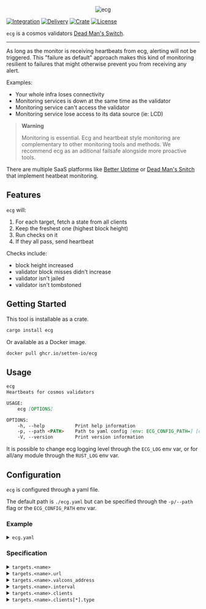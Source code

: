 <p align="center">
  <img src="https://user-images.githubusercontent.com/26155267/183662242-e463b043-c58f-449b-a9fb-0130ee8bb57d.png" alt="ecg"></img>
</p>

[![Integration](https://github.com/setten-io/ecg/actions/workflows/integration.yaml/badge.svg)](https://github.com/setten-io/ecg/actions/workflows/integration.yaml)
[![Delivery](https://github.com/setten-io/ecg/actions/workflows/delivery.yaml/badge.svg)](https://github.com/setten-io/ecg/actions/workflows/delivery.yaml)
[![Crate](https://img.shields.io/crates/v/ecg)](https://crates.io/crates/ecg)
[![License](https://img.shields.io/github/license/setten-io/ecg?no-cache)](https://github.com/setten-io/ecg/blob/main/LICENSE)

`ecg` is a cosmos validators [Dead Man's Switch](https://en.wikipedia.org/wiki/Dead_man%27s_switch).

---

As long as the monitor is receiving heartbeats from ecg, alerting will not be triggered.
This "failure as default" approach makes this kind of monitoring resilient to failures that might otherwise prevent you from receiving any alert.

Examples:

- Your whole infra loses connectivity
- Monitoring services is down at the same time as the validator
- Monitoring service can't access the validator
- Monitoring service lose access to its data source (ie: LCD)

> **Warning**
>
> Monitoring is essential.
> Ecg and heartbeat style monitoring are complementary to other monitoring tools and methods.
> We recommend ecg as an aditional failsafe alongside more proactive tools.

There are multiple SaaS platforms like [Better Uptime](https://betteruptime.com) or [Dead Man's Snitch](https://deadmanssnitch.com) that implement heatbeat monitoring.

## Features

`ecg` will:

1. For each target, fetch a state from all clients
2. Keep the freshest one (highest block height)
3. Run checks on it 
4. If they all pass, send heartbeat

Checks include:

- block height increased
- validator block misses didn't increase
- validator isn't jailed
- validator isn't tombstoned

## Getting Started

This tool is installable as a crate.

```bash
cargo install ecg
```

Or available as a Docker image.

```bash
docker pull ghcr.io/setten-io/ecg
```

## Usage

```md
ecg
Heartbeats for cosmos validators

USAGE:
    ecg [OPTIONS]

OPTIONS:
    -h, --help           Print help information
    -p, --path <PATH>    Path to yaml config [env: ECG_CONFIG_PATH=] [default: ecg.yaml]
    -V, --version        Print version information
```

It is possible to change ecg logging level through the `ECG_LOG` env var, or for all/any module through the `RUST_LOG` env var.

## Configuration

`ecg` is configured through a yaml file.

The default path is `./ecg.yaml` but can be specified through the `-p/--path` flag or the `ECG_CONFIG_PATH` env var.

### Example

<details>
<summary><code>ecg.yaml</code></summary>
<br>

```yaml
targets:
  phoenix:
    url: https://betteruptime.com/api/v1/heartbeat/fFKHCd3YNkayv8Fr6MJAFE3w
    valcons_address: terravalcons1qqyfhs9oacvteimwdpbt77fis88mie5gx6gxf2
    interval: 10
    clients:
      - type: lcd
        url: https://phoenix-lcd.terra.dev
      - type: lcd
        url: https://terra-api.polkachu.com
      - type: setten-lcd
        project_id: ea08855653b64998bb47b2c03bf66de7
        key: 02215b36969446c28b22059e63b4301b
        network: phoenix
        blockchain: terra
  kaiyo:
    url: https://betteruptime.com/api/v1/heartbeat/t6xm2P7Ujfjz3ph5TNBFti8X
    valcons_address: kujiravalcons14rt55jpahf4giiupxrxivy85ecog2onb29a2ev
    interval: 2
    clients:
      - type: lcd
        url: https://lcd.kaiyo.kujira.setten.io
      - type: lcd
        url: https://kujira-api.polkachu.com
```

</details>


### Specification

<details>
<summary><code>targets.&lt;name&gt;</code></summary>
<br>

The name of your target;
Should be self-explanatory.

</details>


<details>
<summary><code>targets.&lt;name&gt;.url</code></summary>
<br>

The url of the monitor to send `GET` http heartbeat requests to.

</details>


<details>
<summary><code>targets.&lt;name&gt;.valcons_address</code></summary>
<br>

The validator valcons address.

It can be found using the cosmos sdk chain binary cli:

```bash
terrad tendermint show-address
```

</details>


<details>
<summary><code>targets.&lt;name&gt;.interval</code></summary>
<br>

> Optional, default to 30

Interval in seconds between each cycle (run checks + send heartbeat).

You must set this in accordance to the heartbeat frequency your monitor is expecting to receive and the chain block time.

</details>


<details>
<summary><code>targets.&lt;name&gt;.clients</code></summary>
<br>

Array of redundant clients to querry in parallel.

</details>


<details>
<summary><code>targets.&lt;name&gt;.clients[*].type</code></summary>
<br>

Type defines the kind of clients and the configuration keys that will be available.

Available client types and their configurations:

<details>
<summary><code>lcd</code></summary>
<br>

* `url` - LCD endpoint to query (ex: `https://kujira-api.polkachu.com`)

</details>

<details>
<summary><code>setten-lcd</code></summary>
<br>

* `project_id` - Setten project id (ex: `ea08855653b64998bb47b2c03bf66de7`)
* `key` - Setten project key (ex: `02215b36969446c28b22059e63b4301b`)
* `network` - Setten network slug (ex: `phoenix`)
* `blockchain` - Setten blockchain slug (ex: `terra`)

For network and blockchain slugs, please see [Setten's docs](https://docs.setten.io/concepts/products-and-networks#supported-networks)

</details>

</details>
